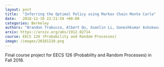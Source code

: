 ```yaml
---
layout: post
title:  "Inferring the Optimal Policy using Markov Chain Monte Carlo"
date:   2018-12-10 22:21:59 +00:00
categories: Berkeley
authors: "Brandon Trabucco, Albert Qu, Xuanlin Li, Ganeshkumar Ashokavardhanan"
arxiv: https://arxiv.org/abs/1912.02714
course: EECS 126 (Probability and Random Processes)
image: /images/20181210.png
---
```

Final course project for EECS 126 (Probability and Random Processes) in Fall 2018.